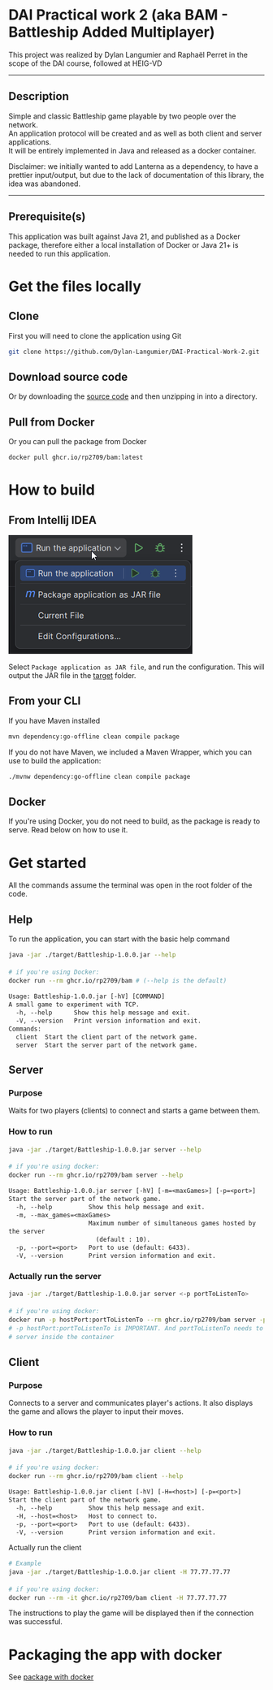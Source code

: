 # DAI Practical work 2 (aka BAM - Battleship Added Multiplayer)
This project was realized by Dylan Langumier and Raphaël Perret in the scope of the DAI course, followed at HEIG-VD

---
## Description 
Simple and classic Battleship game playable by two people over the network.  
An application protocol will be created and as well as both client and server applications.  
It will be entirely implemented in Java and released as a docker container.  

Disclaimer: we initially wanted to add Lanterna as a dependency, to have a prettier input/output,
but due to the lack of documentation of this library, the idea was abandoned.

---
## Prerequisite(s)
This application was built against Java 21, and published as a Docker package, therefore either a local installation of 
Docker or Java 21+ is needed to run this application.

# Get the files locally
## Clone
First you will need to clone the application using Git
```bash
git clone https://github.com/Dylan-Langumier/DAI-Practical-Work-2.git
```
## Download source code
Or by downloading the [source code](https://github.com/Dylan-Langumier/DAI-Practical-Work-2/archive/refs/heads/master.zip)
and then unzipping in into a directory.

## Pull from Docker
Or you can pull the package from Docker
```bash
docker pull ghcr.io/rp2709/bam:latest
```

# How to build
## From Intellij IDEA

<img style="display:inline" src="readme/package_as_jar.png" height="234" title="Configuration dropdown in Intellij IDEA" alt="Configuration dropdown in Intellij IDEA">

Select `Package application as JAR file`, and run the configuration. This will output the JAR file in the [target](./target) folder.

## From your CLI
If you have Maven installed
```bash
mvn dependency:go-offline clean compile package
```

If you do not have Maven, we included a Maven Wrapper, which you can use to build the application:
```bash
./mvnw dependency:go-offline clean compile package
```

## Docker
If you're using Docker, you do not need to build, as the package is ready to serve. Read below on how to use it.

# Get started
All the commands assume the terminal was open in the root folder of the code.

## Help
To run the application, you can start with the basic help command
```bash
java -jar ./target/Battleship-1.0.0.jar --help

# if you're using Docker:
docker run --rm ghcr.io/rp2709/bam # (--help is the default) 
```
```text
Usage: Battleship-1.0.0.jar [-hV] [COMMAND]
A small game to experiment with TCP.
  -h, --help      Show this help message and exit.
  -V, --version   Print version information and exit.
Commands:
  client  Start the client part of the network game.
  server  Start the server part of the network game.
```

## Server
### Purpose
Waits for two players (clients) to connect and starts a game between them.
### How to run
```bash
java -jar ./target/Battleship-1.0.0.jar server --help

# if you're using docker:
docker run --rm ghcr.io/rp2709/bam server --help
```
```text
Usage: Battleship-1.0.0.jar server [-hV] [-m=<maxGames>] [-p=<port>]
Start the server part of the network game.
  -h, --help          Show this help message and exit.
  -m, --max_games=<maxGames>
                      Maximum number of simultaneous games hosted by the server
                        (default : 10).
  -p, --port=<port>   Port to use (default: 6433).
  -V, --version       Print version information and exit.
```

### Actually run the server
```bash
java -jar ./target/Battleship-1.0.0.jar server <-p portToListenTo> 

# if you're using docker:
docker run -p hostPort:portToListenTo --rm ghcr.io/rp2709/bam server -p portToListenTo 
# -p hostPort:portToListenTo is IMPORTANT. And portToListenTo needs to be reused for 
# server inside the container 
```

## Client
### Purpose
Connects to a server and communicates player's actions. It also displays the game and allows the player to input their moves.
### How to run
```bash
java -jar ./target/Battleship-1.0.0.jar client --help

# if you're using docker:
docker run --rm ghcr.io/rp2709/bam client --help
```
```text
Usage: Battleship-1.0.0.jar client [-hV] [-H=<host>] [-p=<port>]
Start the client part of the network game.
  -h, --help          Show this help message and exit.
  -H, --host=<host>   Host to connect to.
  -p, --port=<port>   Port to use (default: 6433).
  -V, --version       Print version information and exit.
```

Actually run the client
```bash
# Example
java -jar ./target/Battleship-1.0.0.jar client -H 77.77.77.77 

# if you're using docker:
docker run --rm -it ghcr.io/rp2709/bam client -H 77.77.77.77
```
The instructions to play the game will be displayed then if the connection was successful.

# Packaging the app with docker
See [package with docker](./docker.md)
